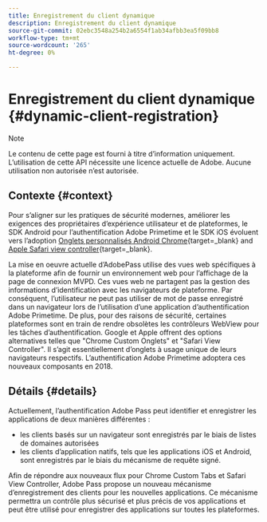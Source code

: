 ```yaml
---
title: Enregistrement du client dynamique
description: Enregistrement du client dynamique
source-git-commit: 02ebc3548a254b2a6554f1ab34afbb3ea5f09bb8
workflow-type: tm+mt
source-wordcount: '265'
ht-degree: 0%

---
```


# Enregistrement du client dynamique {#dynamic-client-registration}

>[!NOTE]
>
>Le contenu de cette page est fourni à titre d’information uniquement. L’utilisation de cette API nécessite une licence actuelle de Adobe. Aucune utilisation non autorisée n’est autorisée.

## Contexte {#context}

Pour s’aligner sur les pratiques de sécurité modernes, améliorer les exigences des propriétaires d’expérience utilisateur et de plateformes, le SDK Android pour l’authentification Adobe Primetime et le SDK iOS évoluent vers l’adoption [Onglets personnalisés Android Chrome](https://developer.chrome.com/multidevice/android/customtabs){target=_blank} and [Apple Safari view controller](https://developer.apple.com/documentation/safariservices/sfsafariviewcontroller){target=_blank}.

La mise en oeuvre actuelle d’AdobePass utilise des vues web spécifiques à la plateforme afin de fournir un environnement web pour l’affichage de la page de connexion MVPD. Ces vues web ne partagent pas la gestion des informations d’identification avec les navigateurs de plateforme. Par conséquent, l’utilisateur ne peut pas utiliser de mot de passe enregistré dans un navigateur lors de l’utilisation d’une application d’authentification Adobe Primetime. De plus, pour des raisons de sécurité, certaines plateformes sont en train de rendre obsolètes les contrôleurs WebView pour les tâches d’authentification. Google et Apple offrent des options alternatives telles que &quot;Chrome Custom Onglets&quot; et &quot;Safari View Controller&quot;. Il s’agit essentiellement d’onglets à usage unique de leurs navigateurs respectifs. L’authentification Adobe Primetime adoptera ces nouveaux composants en 2018.

## Détails {#details}

Actuellement, l’authentification Adobe Pass peut identifier et enregistrer les applications de deux manières différentes :

* les clients basés sur un navigateur sont enregistrés par le biais de listes de domaines autorisées
* les clients d’application natifs, tels que les applications iOS et Android, sont enregistrés par le biais du mécanisme de requête signé.

Afin de répondre aux nouveaux flux pour Chrome Custom Tabs et Safari View Controller, Adobe Pass propose un nouveau mécanisme d’enregistrement des clients pour les nouvelles applications. Ce mécanisme permettra un contrôle plus sécurisé et plus précis de vos applications et peut être utilisé pour enregistrer des applications sur toutes les plateformes.

<!--
## Related Information

- [Dynamic Client Registration API](/help/authentication/dynamic-client-registration-api.md)
- [Dynamic Client Registration Management](/help/authentication/dynamic-client-registration-management.md)
-->
